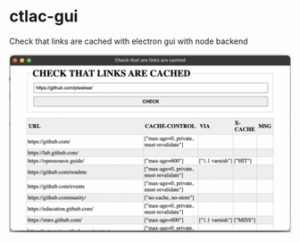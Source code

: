 # ctlac-gui
Check that links are cached with electron gui with node backend

![Screenshot](screenshoot.png)
